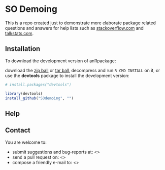 SO Demoing
===

This is a repo created just to demonstrate more elaborate package related questions and answers for help lists such as [stackoverflow.com](http://stackoverflow.com/) and [talkstats.com](http://www.talkstats.com/).

## Installation

To download the development version of anRpackage:

download the [zip ball]() or [tar ball](), decompress and run `R CMD INSTALL` on it, or use the **devtools** package to install the development version:

```r
# install.packages("devtools")

library(devtools)
install_github("SOdemoing", "")
```


## Help
  

## Contact

You are welcome to:
* submit suggestions and bug-reports at: <>
* send a pull request on: <>
* compose a friendly e-mail to: <>
